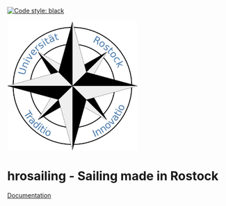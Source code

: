 [![Code style: black](https://img.shields.io/badge/code%20style-black-000000.svg)](https://github.com/psf/black)

<img src="logo.png" width=300px height=300px>

# hrosailing - Sailing made in Rostock
[Documentation](https://vfdannenberg.github.io/hrosailing "hrosailing")
